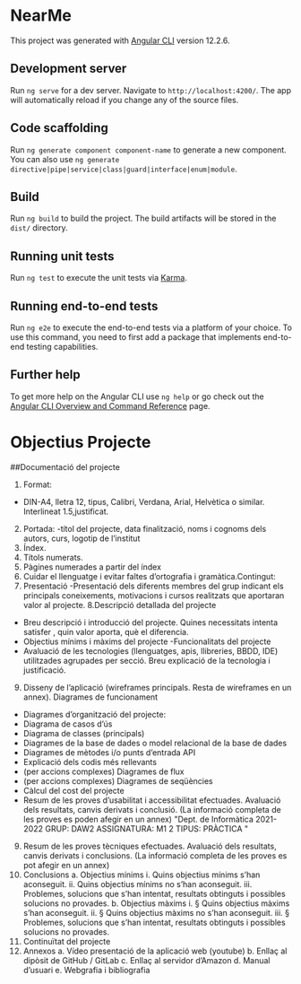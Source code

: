 # NearMe

This project was generated with [Angular CLI](https://github.com/angular/angular-cli) version 12.2.6.

## Development server

Run `ng serve` for a dev server. Navigate to `http://localhost:4200/`. The app will automatically reload if you change any of the source files.

## Code scaffolding

Run `ng generate component component-name` to generate a new component. You can also use `ng generate directive|pipe|service|class|guard|interface|enum|module`.

## Build

Run `ng build` to build the project. The build artifacts will be stored in the `dist/` directory.

## Running unit tests

Run `ng test` to execute the unit tests via [Karma](https://karma-runner.github.io).

## Running end-to-end tests

Run `ng e2e` to execute the end-to-end tests via a platform of your choice. To use this command, you need to first add a package that implements end-to-end testing capabilities.

## Further help

To get more help on the Angular CLI use `ng help` or go check out the [Angular CLI Overview and Command Reference](https://angular.io/cli) page.




# Objectius Projecte
##Documentació del projecte

 1. Format:
  - DIN-A4, lletra 12, tipus, Calibri, Verdana, Arial, Helvètica o similar. Interlineat 1.5,justificat.
 2. Portada: 
  -títol del projecte, data finalització, noms i cognoms dels autors, curs, logotip de l’institut
 3. Índex.
 4. Títols numerats.
 5. Pàgines numerades a partir del índex
 6. Cuidar el llenguatge i evitar faltes d’ortografia i gramàtica.Contingut:
 7. Presentació
  -Presentació dels diferents membres del grup indicant els principals coneixements, motivacions i cursos realitzats que        aportaran valor al projecte.
 8.Descripció detallada del projecte
  - Breu descripció i introducció del projecte. Quines necessitats intenta satisfer , quin valor aporta, què el diferencia.
  - Objectius mínims i màxims del projecte
  -Funcionalitats del projecte
  - Avaluació de les tecnologies (llenguatges, apis, llibreries, BBDD, IDE)
  utilitzades agrupades per secció. Breu explicació de la tecnologia i
  justificació.
 9. Disseny de l’aplicació (wireframes principals. Resta de wireframes en un
annex). Diagrames de funcionament
  - Diagrames d’organització del projecte:
  - Diagrama de casos d’ús
  - Diagrama de classes (principals)
  - Diagrames de la base de dades o model relacional de la base de dades
  - Diagrames de mètodes i/o punts d’entrada API
  - Explicació dels codis més rellevants
  - (per accions complexes) Diagrames de flux
  - (per accions complexes) Diagrames de seqüències
  - Càlcul del cost del projecte
  - Resum de les proves d’usabilitat i accessibilitat efectuades. Avaluació dels resultats, canvis derivats i conclusió. (La    informació completa de les proves es
   poden afegir en un annex)
"Dept. de Informàtica 2021-2022
GRUP: DAW2
ASSIGNATURA: M1 2
TIPUS: PRÀCTICA "
9. Resum de les proves tècniques efectuades. Avaluació dels resultats, canvis
derivats i conclusions. (La informació completa de les proves es pot afegir en un
annex)
10. Conclusions
a. Objectius mínims
i. Quins objectius mínims s’han aconseguit.
ii. Quins objectius mínims no s’han aconseguit.
iii. Problemes, solucions que s’han intentat, resultats obtinguts i
possibles solucions no provades.
b. Objectius màxims
i. § Quins objectius màxims s’han aconseguit.
ii. § Quins objectius màxims no s’han aconseguit.
iii. § Problemes, solucions que s’han intentat, resultats obtinguts i
possibles solucions no provades.
11. Continuïtat del projecte
12. Annexos
a. Vídeo presentació de la aplicació web (youtube)
b. Enllaç al dipòsit de GitHub / GitLab
c. Enllaç al servidor d’Amazon
d. Manual d’usuari
e. Webgrafia i bibliografia
